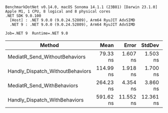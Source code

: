 ```

BenchmarkDotNet v0.14.0, macOS Sonoma 14.1.1 (23B81) [Darwin 23.1.0]
Apple M1, 1 CPU, 8 logical and 8 physical cores
.NET SDK 9.0.100
  [Host] : .NET 9.0.0 (9.0.24.52809), Arm64 RyuJIT AdvSIMD
  .NET 9 : .NET 9.0.0 (9.0.24.52809), Arm64 RyuJIT AdvSIMD

Job=.NET 9  Runtime=.NET 9.0  

```
| Method                           | Mean      | Error     | StdDev    | Ratio    | Allocated | 
|--------------------------------- |----------:|----------:|----------:|---------:|----------:|
| MediatR_Send_WithoutBehaviors    |  79.33 ns |  1.607 ns |  1.503 ns | baseline |     288 B | 
| Handly_Dispatch_WithoutBehaviors | 114.99 ns |  1.918 ns |  1.700 ns |     +45% |     480 B | 
| MediatR_Send_WithBehaviors       | 264.23 ns |  4.354 ns |  3.860 ns |    +233% |    1072 B | 
| Handly_Dispatch_WithBehaviors    | 591.62 ns | 11.552 ns | 12.361 ns |    +646% |    1296 B | 
